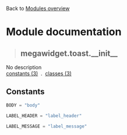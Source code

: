Back to [Modules overview](https://github.com/pyrustic/megawidget/blob/master/docs/modules/README.md)
  
# Module documentation
>## megawidget.toast.\_\_init\_\_
No description
<br>
[constants (3)](https://github.com/pyrustic/megawidget/blob/master/docs/modules/content/megawidget.toast.__init__/constants.md) &nbsp;.&nbsp; [classes (3)](https://github.com/pyrustic/megawidget/blob/master/docs/modules/content/megawidget.toast.__init__/classes.md)


## Constants
```python
BODY = "body"

LABEL_HEADER = "label_header"

LABEL_MESSAGE = "label_message"

```

